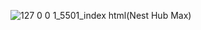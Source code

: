 ![127 0 0 1_5501_index html(Nest Hub Max)](https://user-images.githubusercontent.com/78083890/225615126-507bc87a-bd0a-4f00-9eb0-6bfba4c66194.png)
